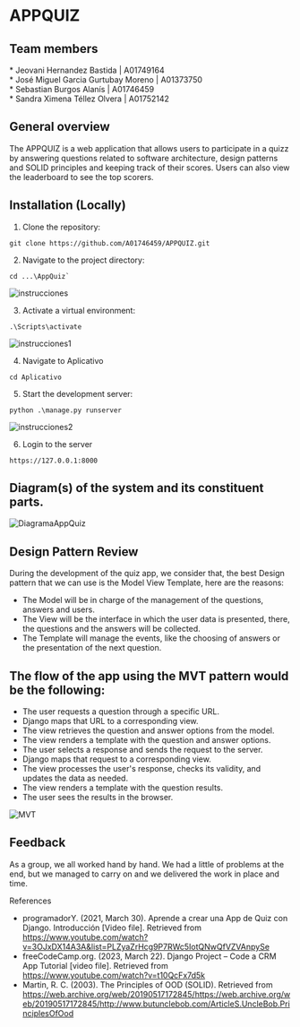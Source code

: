 # APPQUIZ

<h2> Team members </h2>
<div> * Jeovani Hernandez Bastida | A01749164 </div>
<div> * José Miguel Garcia Gurtubay Moreno | A01373750 </div>
<div> * Sebastian Burgos Alanís | A01746459 </div>
<div> * Sandra Ximena Téllez Olvera | A01752142 </div>

## General overview

The APPQUIZ is a web application that allows users to participate in a quizz by answering questions related to software architecture, design patterns and SOLID principles and keeping track of their scores. Users can also view the leaderboard to see the top scorers.

## Installation (Locally)

1. Clone the repository:
```
git clone https://github.com/A01746459/APPQUIZ.git
```  

2. Navigate to the project directory:
```
cd ...\AppQuiz`
```

![instrucciones](https://github.com/A01746459/APPQUIZ/assets/65176372/68e3774b-d5f3-4765-9739-c720208957c8)

3. Activate a virtual environment:
```
.\Scripts\activate
```

![instrucciones1](https://github.com/A01746459/APPQUIZ/assets/65176372/5d4481ad-940c-46dd-914d-0a9235ce13e8)

4. Navigate to Aplicativo
```
cd Aplicativo
```

5. Start the development server:
```
python .\manage.py runserver
```    

![instrucciones2](https://github.com/A01746459/APPQUIZ/assets/65176372/5b17cfab-56af-4dc8-8059-ddcf4e2a9d80)

6. Login to the server
```  
https://127.0.0.1:8000
```  

## Diagram(s) of the system and its constituent parts.

![DiagramaAppQuiz](https://github.com/A01746459/APPQUIZ/assets/65176372/e4155a87-f55b-4a80-b301-ab72e0e4c5f7)

## Design Pattern Review
During the development of the quiz app, we consider that, the best Design pattern that we can use is the Model View Template, here are the reasons:

- The Model will be in charge of the management of the questions, answers and users.
- The View will be the interface in which the user data is presented, there, the questions and the answers will be collected.
- The Template will manage the events, like the choosing of answers or the presentation of the next question.

## The flow of the app using the MVT pattern would be the following:

- The user requests a question through a specific URL.
- Django maps that URL to a corresponding view.
- The view retrieves the question and answer options from the model.
- The view renders a template with the question and answer options.
- The user selects a response and sends the request to the server.
- Django maps that request to a corresponding view.
- The view processes the user's response, checks its validity, and updates the data as needed.
- The view renders a template with the question results.
- The user sees the results in the browser.

![MVT](https://github.com/A01746459/APPQUIZ/assets/65176372/2f4d2c4c-8d23-4efe-b890-22cc9aec91fe)

## Feedback 
As a group, we all worked hand by hand. We had a little of problems at the end, but we managed to carry on and we delivered the work in place and time. 

References
- programadorY. (2021, March 30). Aprende a crear una App de Quiz con Django. Introducción [Video file]. Retrieved from https://www.youtube.com/watch?v=3OJxDX14A3A&list=PLZyaZrHcg9P7RWc5IotQNwQfVZVAnpySe  
- freeCodeCamp.org. (2023, March 22). Django Project – Code a CRM App Tutorial [video file]. Retrieved from https://www.youtube.com/watch?v=t10QcFx7d5k
- Martin, R. C. (2003). The Principles of OOD (SOLID). Retrieved from https://web.archive.org/web/20190517172845/https://web.archive.org/web/20190517172845/http://www.butunclebob.com/ArticleS.UncleBob.PrinciplesOfOod       

